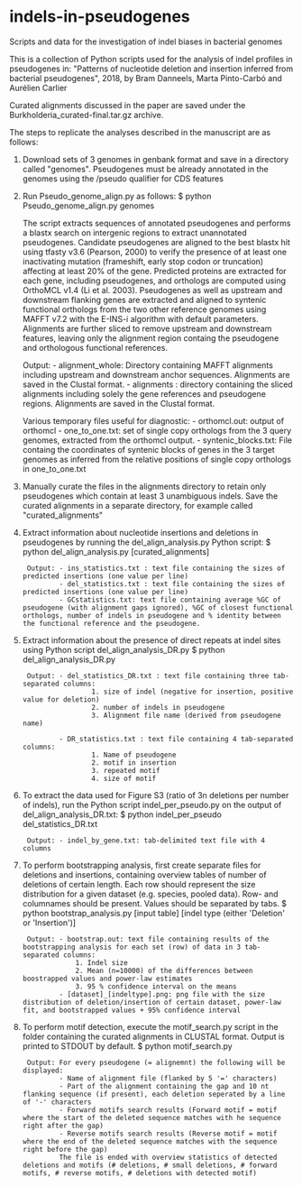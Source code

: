 # indels-in-pseudogenes
Scripts and data for the investigation of indel biases in bacterial genomes

This is a collection of Python scripts used for the analysis of indel profiles in pseudogenes in: 
"Patterns of nucleotide deletion and insertion inferred from bacterial pseudogenes", 2018, by Bram Danneels, Marta Pinto-Carbó and Aurélien Carlier

Curated alignments discussed in the paper are saved under the Burkholderia_curated-final.tar.gz archive.

The steps to replicate the analyses described in the manuscript are as follows:

1. Download sets of 3 genomes in genbank format and save in a directory called "genomes". Pseudogenes must be already annotated in the genomes using the /pseudo qualifier for CDS features
2. Run Pseudo_genome_align.py as follows:
    $ python Pseudo_genome_align.py genomes
    
    The script extracts sequences of annotated pseudogenes and performs a blastx search on intergenic regions to extract unannotated pseudogenes. Candidate pseudogenes are aligned to the best blastx hit using tfasty v3.6 (Pearson, 2000) to verify the presence of at least one inactivating mutation (frameshift, early stop codon or truncation) affecting at least 20% of the gene.
    Predicted proteins are extracted for each gene, including pseudogenes, and orthologs are computed using OrthoMCL v1.4 (Li et al. 2003). Pseudogenes as well as upstream and downstream flanking genes are extracted and aligned to syntenic functional orthologs from the two other reference genomes using MAFFT v7.2 with the E-INS-i algorithm with default parameters. Alignments are further sliced to remove upstream and downstream features, leaving only the alignment region containg the pseudogene and orthologous functional references. 
    
    Output: - alignment_whole: Directory containing MAFFT alignments including upstream and downstream anchor sequences. Alignments are saved in the Clustal format.
            - alignments : directory containing the sliced alignments including solely the gene references and pseudogene regions. Alignments are saved in the Clustal format.
    
    Various temporary files useful for diagnostic:
            - orthomcl.out: output of orthomcl
            - one_to_one.txt: set of single copy orthologs from the 3 query genomes, extracted from the orthomcl output.
            - syntenic_blocks.txt: File containg the coordinates of syntenic blocks of genes in the 3 target genomes as inferred from the relative positions of single copy orthologs in one_to_one.txt
            
3. Manually curate the files in the alignments directory to retain only pseudogenes which contain at least 3 unambiguous indels. Save the curated alignments in a separate directory, for example called "curated_alignments"

4. Extract information about nucleotide insertions and deletions in pseudogenes by running the del_align_analysis.py Python script:
        $ python del_align_analysis.py [curated_alignments]
        
        Output: - ins_statistics.txt : text file containing the sizes of predicted insertions (one value per line)
                - del_statistics.txt : text file containing the sizes of predicted insertions (one value per line)
                - GCstatistics.txt: text file containing average %GC of pseudogene (with alignment gaps ignored), %GC of closest functional orthologs, number of indels in pseudogene and % identity between the functional reference and the pseudogene.  
                
5. Extract information about the presence of direct repeats at indel sites using Python script del_align_analysis_DR.py
        $ python del_align_analysis_DR.py
        
        Output: - del_statistics_DR.txt : text file containing three tab-separated columns:
                        1. size of indel (negative for insertion, positive value for deletion)
                        2. number of indels in pseudogene
                        3. Alignment file name (derived from pseudogene name)
                        
                - DR_statistics.txt : text file containing 4 tab-separated columns:
                        1. Name of pseudogene
                        2. motif in insertion
                        3. repeated motif
                        4. size of motif

6. To extract the data used for Figure S3 (ratio of 3n deletions per number of indels), run the Python script indel_per_pseudo.py on the output of del_align_analysis_DR.txt:
    $ python indel_per_pseudo del_statistics_DR.txt
    
        Output: - indel_by_gene.txt: tab-delimited text file with 4 columns

7. To perform bootstrapping analysis, first create separate files for deletions and insertions, containing overview tables of number of deletions of certain length. Each row should represent the size distribution for a given dataset (e.g. species, pooled data). Row- and columnames should be present. Values should be separated by tabs.
	    $ python bootstrap_analysis.py [input table] [indel type (either 'Deletion' or 'Insertion')]
	
	    Output: - bootstrap.out: text file containing results of the bootstrapping analysis for each set (row) of data in 3 tab-separated columns:
				    1. Indel size
				    2. Mean (n=10000) of the differences between boostrapped values and power-law estimates
				    3. 95 % confidence interval on the means
				- [dataset]_[indeltype].png: png file with the size distribution of deletion/insertion of certain dataset, power-law fit, and bootstrapped values + 95% confidence interval

8. To perform motif detection, execute the motif_search.py script in the folder containing the curated alignments in CLUSTAL format. Output is printed to STDOUT by default.
	    $ python motif_search.py
	
	    Output: For every pseudogene (= alignemnt) the following will be displayed:
				- Name of alignment file (flanked by 5 '=' characters)
				- Part of the alignment containing the gap and 10 nt flanking sequence (if present), each deletion seperated by a line of '-' characters
				- Forward motifs search results (Forward motif = motif where the start of the deleted sequence matches with he sequence right after the gap)
				- Reverse motifs search results (Reverse motif = motif where the end of the deleted sequence matches with the sequence right before the gap)
				The file is ended with overview statistics of detected deletions and motifs (# deletions, # small deletions, # forward motifs, # reverse motifs, # deletions with detected motif)
				
	
